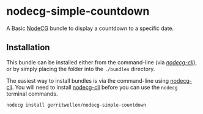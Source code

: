 # nodecg-simple-countdown

A Basic [NodeCG](http://github.com/nodecg/nodecg) bundle to display a countdown to a specific date.

## Installation

This bundle can be installed either from the command-line
(via [_nodecg-cli_](https://www.npmjs.com/package/nodecg-cli)), or by simply placing the folder into the `./bundles` directory.

The easiest way to install bundles is via the command-line using [nodecg-cli](https://www.npmjs.com/package/nodecg-cli).
You will need to install [nodecg-cli](https://www.npmjs.com/package/nodecg-cli) before you can use the `nodecg`
terminal commands.

```bash
nodecg install gerritwellen/nodecg-simple-countdown
```
